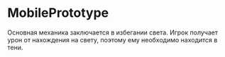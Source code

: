 # MobilePrototype
Основная механика заключается в избегании света. Игрок получает урон от нахождения на свету, поэтому ему необходимо находится в тени.
